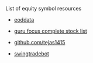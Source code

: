 
List of equity symbol resources

* [eoddata](http://eoddata.com/symbols.aspx)

* [guru focus complete stock list](https://www.gurufocus.com/stock_list.php?m_country[]=USA&p=3&n=1000)

* [github.com/tejas1415](https://github.com/Tejas1415/Web-Scrape-Stock-Ticker-and-Company-Name-Datasets)

* [swingtradebot](https://swingtradebot.com/equities?page=2)
